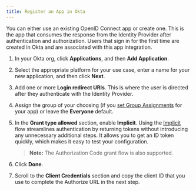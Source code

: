 ```yaml
---
title: Register an App in Okta
---
```

You can either use an existing OpenID Connect app or create one. This is the app that consumes the response from the Identity Provider after authentication and authorization. Users that sign in for the first time are created in Okta and are associated with this app integration.

1. In your Okta org, click **Applications**, and then **Add Application**.

2. Select the appropriate platform for your use case, enter a name for your new application, and then click **Next**.

3. Add one or more **Login redirect URIs**. This is where the user is directed after they authenticate with the Identity Provider.

4. Assign the group of your choosing (if you [set Group Assignments](/docs/reference/social-settings/) for your app) or leave the **Everyone** default.

5. In the **Grant type allowed** section, enable **Implicit**. Using the [Implicit](/docs/guides/implement-implicit/overview/) flow streamlines authentication by returning tokens without introducing any unnecessary additional steps. It allows you to get an ID token quickly, which makes it easy to test your configuration.

    > **Note:** The Authorization Code grant flow is also supported.

6. Click **Done**.

7. Scroll to the **Client Credentials** section and copy the client ID that you use to complete the Authorize URL in the next step.

<NextSectionLink/>
